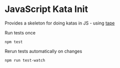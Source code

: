 # JavaScript Kata Init
Provides a skeleton for doing katas in JS - using [tape](https://github.com/substack/tape)

Run tests once

    npm test

Rerun tests automatically on changes

    npm run test-watch
